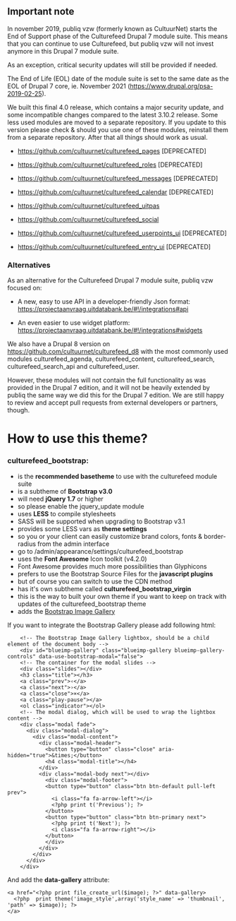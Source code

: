## Important note
In november 2019, publiq vzw (formerly known as CultuurNet) starts the End of Support phase of the Culturefeed Drupal 7 module suite. This means that you can continue to use Culturefeed, but publiq vzw will not invest anymore in this Drupal 7 module suite.

As an exception, critical security updates will still be provided if needed.

The End of Life (EOL) date of the module suite is set to the same date as the EOL of Drupal 7 core, ie. November 2021 (https://www.drupal.org/psa-2019-02-25).

We built this final 4.0 release, which contains a major security update, and some incompatible changes compared to the latest 3.10.2 release. Some less used modules are moved to a separate repository. If you update to this version please check & should you use one of these modules, reinstall them from a separate repository. After that all things should work as usual.
- https://github.com/cultuurnet/culturefeed_pages [DEPRECATED]

- https://github.com/cultuurnet/culturefeed_roles [DEPRECATED]

- https://github.com/cultuurnet/culturefeed_messages [DEPRECATED]

- https://github.com/cultuurnet/culturefeed_calendar [DEPRECATED]

- https://github.com/cultuurnet/culturefeed_uitpas

- https://github.com/cultuurnet/culturefeed_social

- https://github.com/cultuurnet/culturefeed_userpoints_ui [DEPRECATED]

- https://github.com/cultuurnet/culturefeed_entry_ui [DEPRECATED]

### Alternatives

As an alternative for the Culturefeed Drupal 7 module suite, publiq vzw focused on:

- A new, easy to use API in a developer-friendly Json format: https://projectaanvraag.uitdatabank.be/#!/integrations#api

- An even easier to use widget platform: https://projectaanvraag.uitdatabank.be/#!/integrations#widgets

We also have a Drupal 8 version on https://github.com/cultuurnet/culturefeed_d8 with the most commonly used modules culturefeed_agenda, culturefeed_content, culturefeed_search, culturefeed_search_api and culturefeed_user.

However, these modules will not contain the full functionality as was provided in the Drupal 7 edition, and it will not be heavily extended by publiq the same way we did this for the Drupal 7 edition. We are still happy to review and accept pull requests from external developers or partners, though.

# How to use this theme?

### culturefeed_bootstrap:

- is the **recommended basetheme** to use with the culturefeed module suite
- is a subtheme of **Bootstrap v3.0**
- will need **jQuery 1.7** or higher 
 - so please enable the jquery_update module
- uses **LESS** to compile stylesheets
 - SASS will be supported when upgrading to Bootstrap v3.1
- provides some LESS vars as **theme settings**
 - so you or your client can easily customize brand colors, fonts & border-radius from the admin interface
 - go to /admin/appearance/settings/culturefeed_bootstrap
- uses the **Font Awesome** Icon toolkit (v4.2.0)
 - Font Awesome provides much more possibilities than Glyphicons
- prefers to use the Bootstrap Source Files for the **javascript plugins**
 - but of course you can switch to use the CDN method
- has it's own subtheme called **culturefeed_bootstrap_virgin**
 - this is the way to built your own theme if you want to keep on track with updates of the culturefeed_bootstrap theme
- adds the [Bootstrap Image Gallery](https://blueimp.github.io/Bootstrap-Image-Gallery/)

If you want to integrate the Bootstrap Gallery please add following html:


```
    <!-- The Bootstrap Image Gallery lightbox, should be a child element of the document body -->
    <div id="blueimp-gallery" class="blueimp-gallery blueimp-gallery-controls" data-use-bootstrap-modal="false">
    <!-- The container for the modal slides -->
    <div class="slides"></div>
    <h3 class="title"></h3>
    <a class="prev">‹</a>
    <a class="next">›</a>
    <a class="close">×</a>
    <a class="play-pause"></a>
    <ol class="indicator"></ol>
    <!-- The modal dialog, which will be used to wrap the lightbox content -->
    <div class="modal fade">
      <div class="modal-dialog">
        <div class="modal-content">
          <div class="modal-header">
            <button type="button" class="close" aria-hidden="true">&times;</button>
            <h4 class="modal-title"></h4>
          </div>
          <div class="modal-body next"></div>
            <div class="modal-footer">
            <button type="button" class="btn btn-default pull-left prev">
              <i class="fa fa-arrow-left"></i>
              <?php print t('Previous'); ?>
            </button>
            <button type="button" class="btn btn-primary next">
              <?php print t('Next'); ?>
              <i class="fa fa-arrow-right"></i>
            </button>
            </div>
          </div>
        </div>
      </div>
    </div>

```

And add the __data-gallery__ attribute:

```
<a href="<?php print file_create_url($image); ?>" data-gallery>
  <?php  print theme('image_style',array('style_name' => 'thumbnail', 'path' => $image)); ?>
</a>
```






